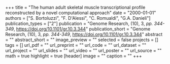 +++
title = "The human adult skeletal muscle transcriptional profile reconstructed by a novel computational approach"
date = "2000-01-01"
authors = ["S. Bortoluzzi", "F. D'Alessi", "C. Romualdi", "G.A. Danieli"]
publication_types = ["2"]
publication = "Genome Research, (10), 3, _pp. 344-349_, https://doi.org/10.1101/gr.10.3.344"
publication_short = "Genome Research, (10), 3, _pp. 344-349_, https://doi.org/10.1101/gr.10.3.344"
abstract = ""
abstract_short = ""
image_preview = ""
selected = false
projects = []
tags = []
url_pdf = ""
url_preprint = ""
url_code = ""
url_dataset = ""
url_project = ""
url_slides = ""
url_video = ""
url_poster = ""
url_source = ""
math = true
highlight = true
[header]
image = ""
caption = ""
+++
